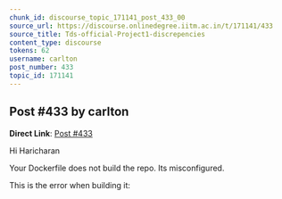 ```yaml
---
chunk_id: discourse_topic_171141_post_433_00
source_url: https://discourse.onlinedegree.iitm.ac.in/t/171141/433
source_title: Tds-official-Project1-discrepencies
content_type: discourse
tokens: 62
username: carlton
post_number: 433
topic_id: 171141
---
```


## Post #433 by carlton

**Direct Link**: [Post #433](https://discourse.onlinedegree.iitm.ac.in/t/171141/433)

Hi Haricharan

Your Dockerfile does not build the repo. Its misconfigured.

This is the error when building it:
